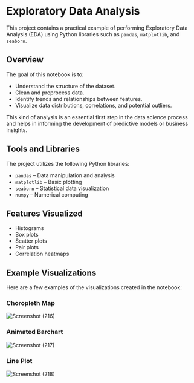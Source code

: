 # Exploratory Data Analysis 

This project contains a practical example of performing Exploratory Data Analysis (EDA) using Python libraries such as `pandas`, `matplotlib`, and `seaborn`.

## Overview

The goal of this notebook is to:

- Understand the structure of the dataset.
- Clean and preprocess data.
- Identify trends and relationships between features.
- Visualize data distributions, correlations, and potential outliers.

This kind of analysis is an essential first step in the data science process and helps in informing the development of predictive models or business insights.

## Tools and Libraries

The project utilizes the following Python libraries:

- `pandas` – Data manipulation and analysis
- `matplotlib` – Basic plotting
- `seaborn` – Statistical data visualization
- `numpy` – Numerical computing

## Features Visualized

- Histograms
- Box plots
- Scatter plots
- Pair plots
- Correlation heatmaps

## Example Visualizations

Here are a few examples of the visualizations created in the notebook:

### Choropleth Map
![Screenshot (216)](https://github.com/user-attachments/assets/f3581e8e-7117-4054-b899-5fa27c7b8892)


### Animated Barchart
![Screenshot (217)](https://github.com/user-attachments/assets/7de9aba7-a7aa-4e7f-80f3-cc81484a869b)


### Line Plot
![Screenshot (218)](https://github.com/user-attachments/assets/45ed6a79-12d3-4664-9af6-10899dd83c0c)
